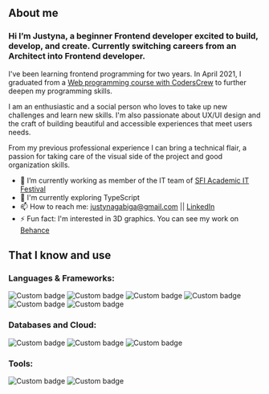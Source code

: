## About me

### Hi I’m Justyna, a beginner Frontend developer excited to build, develop, and create. Currently switching careers from an Architect into Frontend developer. 

I've been learning frontend programming for two years. In April 2021, I graduated from a [Web programming course with CodersCrew](https://www.coderscamp.edu.pl/) to further deepen my programming skills.

I am an enthusiastic and a social person who loves to take up new challenges and learn new skills. I'm also passionate about UX/UI design and the craft of building beautiful and accessible experiences that meet users needs. 

From my previous professional experience I can bring a technical flair, a passion for taking care of the visual side of the project and good organization skills.

- 🔭 I’m currently working as member of the IT team of [SFI Academic IT Festival](https://sfi.pl/pl/) 
- :seedling: I'm currently exploring TypeScript
- 📫 How to reach me: justynagabiga@gmail.com || [LinkedIn](https://www.linkedin.com/in/justynagabiga/)
- ⚡ Fun fact: I'm interested in 3D graphics. You can see my work on [Behance](https://www.behance.net/justynagabiga1/projects)

## That I know and use
### Languages & Frameworks:
![Custom badge](https://img.shields.io/static/v1?label=&message=HTML5&logo=html5&color=EEEEEE&logoColor=ff6d00&style=for-the-badge)
![Custom badge](https://img.shields.io/static/v1?label=&message=CSS3&logo=css3&color=EEEEEE&logoColor=blue&style=for-the-badge)
![Custom badge](https://img.shields.io/static/v1?label=&message=SASS&logo=sass&color=EEEEEE&logoColor=FF61B4&style=for-the-badge)
![Custom badge](https://img.shields.io/static/v1?label=&message=JAVASCRIPT&logo=javascript&color=EEEEEE&logoColor=FFCE00&style=for-the-badge)
![Custom badge](https://img.shields.io/static/v1?label=&message=REACT&logo=react&color=EEEEEE&logoColor=blue&style=for-the-badge)
![Custom badge](https://img.shields.io/static/v1?label=&message=NODE.JS&logo=nodedotjs&color=EEEEEE&logoColor=4da550&style=for-the-badge)
### Databases and Cloud:
![Custom badge](https://img.shields.io/static/v1?label=&message=MONGODB&logo=mongodb&color=E4E4E4&logoColor=4da550&style=for-the-badge)
![Custom badge](https://img.shields.io/static/v1?label=&message=FIREBASE&logo=firebase&color=E4E4E4&logoColor=fc6e04&style=for-the-badge)
![Custom badge](https://img.shields.io/static/v1?label=&message=HEROKU&logo=heroku&color=E4E4E4&logoColor=7e57c2&style=for-the-badge)
### Tools:
![Custom badge](https://img.shields.io/static/v1?label=&message=GITHUB&logo=github&color=DADADA&logoColor=black&style=for-the-badge)
![Custom badge](https://img.shields.io/static/v1?label=&message=FIGMA&logo=figma&color=DADADA&logoColor=black&style=for-the-badge)





